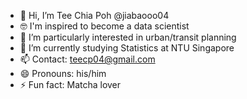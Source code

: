 - 👋 Hi, I’m Tee Chia Poh @jiabaooo04
- 🤓 I'm inspired to become a data scientist
- 👀 I’m particularly interested in urban/transit planning
- 🌱 I’m currently studying Statistics at NTU Singapore
- 📫 Contact: teecp04@gmail.com
- 😄 Pronouns: his/him
- ⚡ Fun fact: Matcha lover

<!---
jiabaooo04/jiabaooo04 is a ✨ special ✨ repository because its `README.md` (this file) appears on your GitHub profile.
You can click the Preview link to take a look at your changes.
--->
